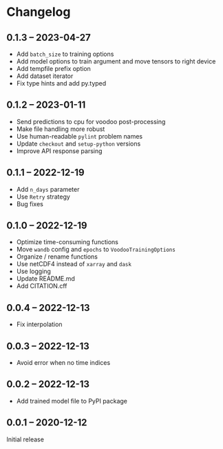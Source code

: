 # Changelog

## 0.1.3 – 2023-04-27

- Add `batch_size` to training options
- Add model options to train argument and move tensors to right device
- Add tempfile prefix option
- Add dataset iterator
- Fix type hints and add py.typed

## 0.1.2 – 2023-01-11

- Send predictions to cpu for voodoo post-processing
- Make file handling more robust
- Use human-readable `pylint` problem names
- Update `checkout` and `setup-python` versions
- Improve API response parsing

## 0.1.1 – 2022-12-19

- Add `n_days` parameter
- Use `Retry` strategy
- Bug fixes

## 0.1.0 – 2022-12-19

- Optimize time-consuming functions
- Move `wandb` config and `epochs` to `VoodooTrainingOptions`
- Organize / rename functions
- Use netCDF4 instead of `xarray` and `dask`
- Use logging
- Update README.md
- Add CITATION.cff

## 0.0.4 – 2022-12-13

- Fix interpolation

## 0.0.3 – 2022-12-13

- Avoid error when no time indices

## 0.0.2 – 2022-12-13

- Add trained model file to PyPI package

## 0.0.1 – 2020-12-12

Initial release
